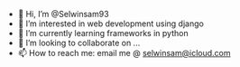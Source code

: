 - 👋 Hi, I’m @Selwinsam93
- 👀 I’m interested in web development using django
- 🌱 I’m currently learning frameworks in python
- 💞️ I’m looking to collaborate on ...
- 📫 How to reach me: email me @ selwinsam@icloud.com

<!---
Selwinsam93/Selwinsam93 is a ✨ special ✨ repository because its `README.md` (this file) appears on your GitHub profile.
You can click the Preview link to take a look at your changes.
--->
